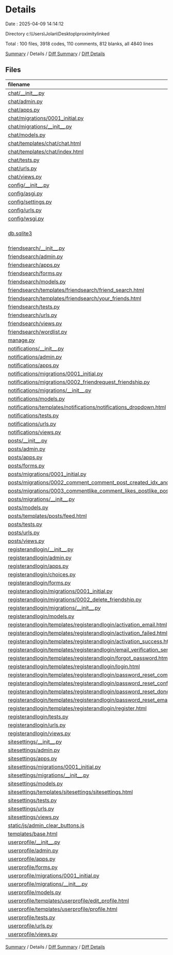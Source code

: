 # Details

Date : 2025-04-09 14:14:12

Directory c:\\Users\\Jolan\\Desktop\\proximitylinked

Total : 100 files,  3918 codes, 110 comments, 812 blanks, all 4840 lines

[Summary](results.md) / Details / [Diff Summary](diff.md) / [Diff Details](diff-details.md)

## Files
| filename | language | code | comment | blank | total |
| :--- | :--- | ---: | ---: | ---: | ---: |
| [chat/\_\_init\_\_.py](/chat/__init__.py) | Python | 0 | 0 | 1 | 1 |
| [chat/admin.py](/chat/admin.py) | Python | 17 | 0 | 4 | 21 |
| [chat/apps.py](/chat/apps.py) | Python | 4 | 0 | 3 | 7 |
| [chat/migrations/0001\_initial.py](/chat/migrations/0001_initial.py) | Python | 42 | 1 | 7 | 50 |
| [chat/migrations/\_\_init\_\_.py](/chat/migrations/__init__.py) | Python | 0 | 0 | 1 | 1 |
| [chat/models.py](/chat/models.py) | Python | 42 | 1 | 11 | 54 |
| [chat/templates/chat/chat.html](/chat/templates/chat/chat.html) | HTML | 24 | 0 | 9 | 33 |
| [chat/templates/chat/index.html](/chat/templates/chat/index.html) | HTML | 29 | 0 | 6 | 35 |
| [chat/tests.py](/chat/tests.py) | Python | 1 | 1 | 2 | 4 |
| [chat/urls.py](/chat/urls.py) | Python | 7 | 0 | 3 | 10 |
| [chat/views.py](/chat/views.py) | Python | 58 | 3 | 18 | 79 |
| [config/\_\_init\_\_.py](/config/__init__.py) | Python | 0 | 0 | 1 | 1 |
| [config/asgi.py](/config/asgi.py) | Python | 10 | 0 | 7 | 17 |
| [config/settings.py](/config/settings.py) | Python | 106 | 17 | 52 | 175 |
| [config/urls.py](/config/urls.py) | Python | 33 | 0 | 5 | 38 |
| [config/wsgi.py](/config/wsgi.py) | Python | 12 | 0 | 9 | 21 |
| [db.sqlite3](/db.sqlite3) | sqlite3-editor-database | 86 | 0 | 2 | 88 |
| [friendsearch/\_\_init\_\_.py](/friendsearch/__init__.py) | Python | 0 | 0 | 1 | 1 |
| [friendsearch/admin.py](/friendsearch/admin.py) | Python | 1 | 1 | 2 | 4 |
| [friendsearch/apps.py](/friendsearch/apps.py) | Python | 4 | 0 | 3 | 7 |
| [friendsearch/forms.py](/friendsearch/forms.py) | Python | 11 | 0 | 3 | 14 |
| [friendsearch/models.py](/friendsearch/models.py) | Python | 0 | 0 | 1 | 1 |
| [friendsearch/templates/friendsearch/friend\_search.html](/friendsearch/templates/friendsearch/friend_search.html) | HTML | 444 | 13 | 64 | 521 |
| [friendsearch/templates/friendsearch/your\_friends.html](/friendsearch/templates/friendsearch/your_friends.html) | HTML | 329 | 4 | 48 | 381 |
| [friendsearch/tests.py](/friendsearch/tests.py) | Python | 1 | 1 | 2 | 4 |
| [friendsearch/urls.py](/friendsearch/urls.py) | Python | 10 | 0 | 2 | 12 |
| [friendsearch/views.py](/friendsearch/views.py) | Python | 174 | 19 | 53 | 246 |
| [friendsearch/wordlist.py](/friendsearch/wordlist.py) | Python | 47 | 0 | 7 | 54 |
| [manage.py](/manage.py) | Python | 19 | 1 | 7 | 27 |
| [notifications/\_\_init\_\_.py](/notifications/__init__.py) | Python | 0 | 0 | 1 | 1 |
| [notifications/admin.py](/notifications/admin.py) | Python | 7 | 0 | 2 | 9 |
| [notifications/apps.py](/notifications/apps.py) | Python | 4 | 0 | 3 | 7 |
| [notifications/migrations/0001\_initial.py](/notifications/migrations/0001_initial.py) | Python | 27 | 1 | 7 | 35 |
| [notifications/migrations/0002\_friendrequest\_friendship.py](/notifications/migrations/0002_friendrequest_friendship.py) | Python | 37 | 1 | 6 | 44 |
| [notifications/migrations/\_\_init\_\_.py](/notifications/migrations/__init__.py) | Python | 0 | 0 | 1 | 1 |
| [notifications/models.py](/notifications/models.py) | Python | 74 | 3 | 17 | 94 |
| [notifications/templates/notifications/notifications\_dropdown.html](/notifications/templates/notifications/notifications_dropdown.html) | HTML | 64 | 0 | 4 | 68 |
| [notifications/tests.py](/notifications/tests.py) | Python | 1 | 1 | 2 | 4 |
| [notifications/urls.py](/notifications/urls.py) | Python | 13 | 0 | 3 | 16 |
| [notifications/views.py](/notifications/views.py) | Python | 69 | 4 | 16 | 89 |
| [posts/\_\_init\_\_.py](/posts/__init__.py) | Python | 0 | 0 | 1 | 1 |
| [posts/admin.py](/posts/admin.py) | Python | 5 | 0 | 2 | 7 |
| [posts/apps.py](/posts/apps.py) | Python | 4 | 0 | 3 | 7 |
| [posts/forms.py](/posts/forms.py) | Python | 35 | 0 | 4 | 39 |
| [posts/migrations/0001\_initial.py](/posts/migrations/0001_initial.py) | Python | 52 | 1 | 7 | 60 |
| [posts/migrations/0002\_comment\_comment\_post\_created\_idx\_and\_more.py](/posts/migrations/0002_comment_comment_post_created_idx_and_more.py) | Python | 21 | 1 | 6 | 28 |
| [posts/migrations/0003\_commentlike\_comment\_likes\_postlike\_post\_likes\_and\_more.py](/posts/migrations/0003_commentlike_comment_likes_postlike_post_likes_and_more.py) | Python | 61 | 1 | 6 | 68 |
| [posts/migrations/\_\_init\_\_.py](/posts/migrations/__init__.py) | Python | 0 | 0 | 1 | 1 |
| [posts/models.py](/posts/models.py) | Python | 139 | 0 | 32 | 171 |
| [posts/templates/posts/feed.html](/posts/templates/posts/feed.html) | HTML | 301 | 12 | 20 | 333 |
| [posts/tests.py](/posts/tests.py) | Python | 1 | 1 | 2 | 4 |
| [posts/urls.py](/posts/urls.py) | Python | 15 | 0 | 2 | 17 |
| [posts/views.py](/posts/views.py) | Python | 115 | 1 | 17 | 133 |
| [registerandlogin/\_\_init\_\_.py](/registerandlogin/__init__.py) | Python | 0 | 0 | 1 | 1 |
| [registerandlogin/admin.py](/registerandlogin/admin.py) | Python | 100 | 1 | 22 | 123 |
| [registerandlogin/apps.py](/registerandlogin/apps.py) | Python | 4 | 0 | 3 | 7 |
| [registerandlogin/choices.py](/registerandlogin/choices.py) | Python | 27 | 0 | 1 | 28 |
| [registerandlogin/forms.py](/registerandlogin/forms.py) | Python | 71 | 4 | 15 | 90 |
| [registerandlogin/migrations/0001\_initial.py](/registerandlogin/migrations/0001_initial.py) | Python | 62 | 1 | 7 | 70 |
| [registerandlogin/migrations/0002\_delete\_friendship.py](/registerandlogin/migrations/0002_delete_friendship.py) | Python | 10 | 1 | 6 | 17 |
| [registerandlogin/migrations/\_\_init\_\_.py](/registerandlogin/migrations/__init__.py) | Python | 0 | 0 | 1 | 1 |
| [registerandlogin/models.py](/registerandlogin/models.py) | Python | 117 | 1 | 22 | 140 |
| [registerandlogin/templates/registerandlogin/activation\_email.html](/registerandlogin/templates/registerandlogin/activation_email.html) | HTML | 4 | 0 | 4 | 8 |
| [registerandlogin/templates/registerandlogin/activation\_failed.html](/registerandlogin/templates/registerandlogin/activation_failed.html) | HTML | 2 | 0 | 1 | 3 |
| [registerandlogin/templates/registerandlogin/activation\_success.html](/registerandlogin/templates/registerandlogin/activation_success.html) | HTML | 2 | 0 | 1 | 3 |
| [registerandlogin/templates/registerandlogin/email\_verification\_sent.html](/registerandlogin/templates/registerandlogin/email_verification_sent.html) | HTML | 2 | 0 | 1 | 3 |
| [registerandlogin/templates/registerandlogin/forgot\_password.html](/registerandlogin/templates/registerandlogin/forgot_password.html) | HTML | 12 | 0 | 3 | 15 |
| [registerandlogin/templates/registerandlogin/login.html](/registerandlogin/templates/registerandlogin/login.html) | HTML | 18 | 0 | 8 | 26 |
| [registerandlogin/templates/registerandlogin/password\_reset\_complete.html](/registerandlogin/templates/registerandlogin/password_reset_complete.html) | HTML | 4 | 0 | 1 | 5 |
| [registerandlogin/templates/registerandlogin/password\_reset\_confirm.html](/registerandlogin/templates/registerandlogin/password_reset_confirm.html) | HTML | 8 | 0 | 2 | 10 |
| [registerandlogin/templates/registerandlogin/password\_reset\_done.html](/registerandlogin/templates/registerandlogin/password_reset_done.html) | HTML | 5 | 0 | 1 | 6 |
| [registerandlogin/templates/registerandlogin/password\_reset\_email.html](/registerandlogin/templates/registerandlogin/password_reset_email.html) | HTML | 7 | 0 | 5 | 12 |
| [registerandlogin/templates/registerandlogin/register.html](/registerandlogin/templates/registerandlogin/register.html) | HTML | 92 | 0 | 20 | 112 |
| [registerandlogin/tests.py](/registerandlogin/tests.py) | Python | 1 | 1 | 2 | 4 |
| [registerandlogin/urls.py](/registerandlogin/urls.py) | Python | 13 | 0 | 3 | 16 |
| [registerandlogin/views.py](/registerandlogin/views.py) | Python | 99 | 0 | 22 | 121 |
| [sitesettings/\_\_init\_\_.py](/sitesettings/__init__.py) | Python | 0 | 0 | 1 | 1 |
| [sitesettings/admin.py](/sitesettings/admin.py) | Python | 1 | 1 | 2 | 4 |
| [sitesettings/apps.py](/sitesettings/apps.py) | Python | 4 | 0 | 2 | 6 |
| [sitesettings/migrations/0001\_initial.py](/sitesettings/migrations/0001_initial.py) | Python | 14 | 1 | 7 | 22 |
| [sitesettings/migrations/\_\_init\_\_.py](/sitesettings/migrations/__init__.py) | Python | 0 | 0 | 1 | 1 |
| [sitesettings/models.py](/sitesettings/models.py) | Python | 3 | 1 | 2 | 6 |
| [sitesettings/templates/sitesettings/sitesettings.html](/sitesettings/templates/sitesettings/sitesettings.html) | HTML | 11 | 1 | 5 | 17 |
| [sitesettings/tests.py](/sitesettings/tests.py) | Python | 1 | 1 | 2 | 4 |
| [sitesettings/urls.py](/sitesettings/urls.py) | Python | 5 | 0 | 2 | 7 |
| [sitesettings/views.py](/sitesettings/views.py) | Python | 5 | 0 | 2 | 7 |
| [static/js/admin\_clear\_buttons.js](/static/js/admin_clear_buttons.js) | JavaScript | 13 | 0 | 1 | 14 |
| [templates/base.html](/templates/base.html) | HTML | 254 | 1 | 28 | 283 |
| [userprofile/\_\_init\_\_.py](/userprofile/__init__.py) | Python | 0 | 0 | 1 | 1 |
| [userprofile/admin.py](/userprofile/admin.py) | Python | 1 | 1 | 2 | 4 |
| [userprofile/apps.py](/userprofile/apps.py) | Python | 4 | 0 | 3 | 7 |
| [userprofile/forms.py](/userprofile/forms.py) | Python | 45 | 1 | 7 | 53 |
| [userprofile/migrations/0001\_initial.py](/userprofile/migrations/0001_initial.py) | Python | 22 | 1 | 7 | 30 |
| [userprofile/migrations/\_\_init\_\_.py](/userprofile/migrations/__init__.py) | Python | 0 | 0 | 1 | 1 |
| [userprofile/models.py](/userprofile/models.py) | Python | 19 | 1 | 7 | 27 |
| [userprofile/templates/userprofile/edit\_profile.html](/userprofile/templates/userprofile/edit_profile.html) | HTML | 96 | 0 | 24 | 120 |
| [userprofile/templates/userprofile/profile.html](/userprofile/templates/userprofile/profile.html) | HTML | 152 | 0 | 39 | 191 |
| [userprofile/tests.py](/userprofile/tests.py) | Python | 1 | 1 | 2 | 4 |
| [userprofile/urls.py](/userprofile/urls.py) | Python | 8 | 0 | 2 | 10 |
| [userprofile/views.py](/userprofile/views.py) | Python | 43 | 1 | 11 | 55 |

[Summary](results.md) / Details / [Diff Summary](diff.md) / [Diff Details](diff-details.md)